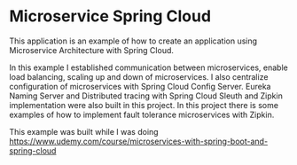 # Microservice Spring Cloud

This application is an example of how to create an application using Microservice Architecture with Spring Cloud.

In this example I established communication between microservices, enable load balancing, scaling up and down of microservices.
I also centralize configuration of microservices with Spring Cloud Config Server. 
Eureka Naming Server and Distributed tracing with Spring Cloud Sleuth and Zipkin implementation were also built in this project.
In this project there is some examples of how to implement fault tolerance microservices with Zipkin.

This example was built while I was doing https://www.udemy.com/course/microservices-with-spring-boot-and-spring-cloud

